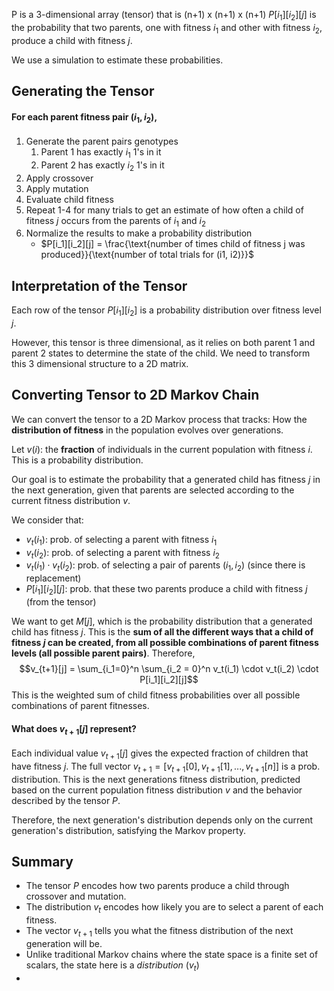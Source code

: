 P is a 3-dimensional array (tensor) that is (n+1) x (n+1) x (n+1)
$P[i_1][i_2][j]$ is the probability that two parents, one with fitness $i_1$ and other with fitness $i_2$, produce a child with fitness $j$.

We use a simulation to estimate these probabilities.

## Generating the Tensor
#### For each parent fitness pair $(i_1, i_2)$, 
1. Generate the parent pairs genotypes
	1. Parent 1 has exactly $i_1$ 1's in it
	2. Parent 2 has exactly $i_2$ 1's in it 
2. Apply crossover
3. Apply mutation
4. Evaluate child fitness 
5. Repeat 1-4 for many trials to get an estimate of how often a child of fitness $j$ occurs from the parents of $i_1$ and $i_2$
6. Normalize the results to make a probability distribution
	- $P[i_1][i_2][j] = \frac{\text{number of times child of fitness j was produced}}{\text{number of total trials for (i1, i2)}}$

## Interpretation of the Tensor
Each row of the tensor $P[i_1][i_2]$ is a probability distribution over fitness level $j$.

However, this tensor is three dimensional, as it relies on both parent 1 and parent 2 states to determine the state of the child. We need to transform this 3 dimensional structure to a 2D matrix.

## Converting Tensor to 2D Markov Chain
We can convert the tensor to a 2D Markov process that tracks: How the **distribution of fitness** in the population evolves over generations.

Let $v(i)$: the **fraction** of individuals in the current population with fitness $i$. This is a probability distribution.

Our goal is to estimate the probability that a generated child has fitness $j$ in the next generation, given that parents are selected according to the current fitness distribution $v$.

We consider that:
- $v_t(i_1)$: prob. of selecting a parent with fitness $i_1$
- $v_t(i_2)$:  prob. of selecting a parent with fitness $i_2$
- $v_t(i_1) \cdot v_t(i_2)$: prob. of selecting a pair of parents $(i_1, i_2)$ (since there is replacement)
- $P[i_1][i_2][j]$: prob. that these two parents produce a child with fitness $j$ (from the tensor)

We want to get $M[j]$, which is the probability distribution that a generated child has fitness $j$. This is the **sum of all the different ways that a child of fitness $j$ can be created, from all possible combinations of parent fitness levels (all possible parent pairs)**.
Therefore,
$$v_{t+1}[j] = \sum_{i_1=0}^n \sum_{i_2 = 0}^n v_t(i_1) \cdot v_t(i_2) \cdot P[i_1][i_2][j]$$
This is the weighted sum of child fitness probabilities over all possible combinations of parent fitnesses.
#### What does $v_{t+1}[j]$ represent?
Each individual value $v_{t+1}[j]$ gives the expected fraction of children that have fitness $j$.
The full vector $v_{t+1} = [v_{t+1}[0], v_{t+1}[1], ..., v_{t+1}[n]]$ is a prob. distribution. This is the next generations fitness distribution, predicted based on the current population fitness distribution $v$ and the behavior described by the tensor $P$.

Therefore, the next generation's distribution depends only on the current generation's distribution, satisfying the Markov property.

## Summary
- The tensor $P$ encodes how two parents produce a child through crossover and mutation.
- The distribution $v_t$ encodes how likely you are to select a parent of each fitness.
- The vector $v_{t+1}$ tells you what the fitness distribution of the next generation will be.
- Unlike traditional Markov chains where the state space is a finite set of scalars, the state here is a *distribution* ($v_t$)
- 